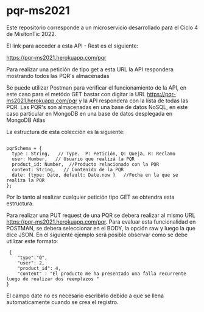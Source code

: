 # pqr-ms2021
Este repositorio corresponde a un microservicio desarrollado para el Ciclo 4 de MisitonTic 2022.

El link para acceder a esta API - Rest es el siguiente:

https://pqr-ms2021.herokuapp.com/pqr

Para realizar una petición de tipo get a esta URL la API respondera mostrando todos las PQR's almacenadas

Se puede utilizar Postman para verificar el funcionamiento de la API, en este caso para el metódo GET
bastar con digitar la URL https://pqr-ms2021.herokuapp.com/pqr y la API respondera con la lista
de todas las PQR. Las PQR's son almacenadas en una base de datos NoSQL, en este caso particular en MongoDB en una base de datos desplegada en MongoDB Atlas

La estructura de esta colección es la siguiente:

```

pqrSchema = {
  type : String,   // Type.  P: Petición, Q: Queja, R: Reclamo
  user: Number,   // Usuario que realizá la PQR
  product_id: Number,  //Producto relacionado con la PQR
  content: String,   // Contenido de la PQR
  date: {type: Date, default: Date.now }   //Fecha en la que se realiza la PQR
};

```

Por lo tanto al realizar cualquier petición tipo GET se obtendra esta estructura.

 Para realizar una PUT request de una PQR se debera realizar al mismo URL
 https://pqr-ms2021.herokuapp.com/pqr. Para evaluar esta funcionalidad en POSTMAN, se debera seleccionar
 en el BODY, la opción raw y luego la que dice JSON. En el siguiente ejemplo será posible observar
 como se debe utilizar este formato:

```
 {
    "type":"Q",
    "user": 2,
    "product_id": 4,
    "content" : "El producto me ha presentado una falla recurrente luego de realizar dos reemplazos "
}
```
El campo date no es necesario escribirlo debido a que se llena automaticamente cuando se crea el registro.
